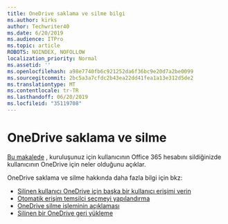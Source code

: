 ```yaml
---
title: OneDrive saklama ve silme bilgi
ms.author: kirks
author: Techwriter40
ms.date: 6/20/2019
ms.audience: ITPro
ms.topic: article
ROBOTS: NOINDEX, NOFOLLOW
localization_priority: Normal
ms.assetid: ''
ms.openlocfilehash: a98e7740fb6c921252da6f36bc9e20d7a2be0099
ms.sourcegitcommit: 2bc5a3a7cfdc2b43ea22dd41fea1a13e312d5de2
ms.translationtype: MT
ms.contentlocale: tr-TR
ms.lasthandoff: 06/20/2019
ms.locfileid: "35119708"
---
```

# <a name="onedrive-retention-and-deletion"></a>OneDrive saklama ve silme

[Bu makalede](https://docs.microsoft.com/onedrive/restore-deleted-onedrive) , kuruluşunuz için kullanıcının Office 365 hesabını sildiğinizde kullanıcının OneDrive için neler olduğunu açıklar.

OneDrive saklama ve silme hakkında daha fazla bilgi için bkz:

- [Silinen kullanıcı OneDrive için başka bir kullanıcı erişimi verin](https://docs.microsoft.com/onedrive/retention-and-deletion#give-another-user-access-to-a-deleted-users-onedrive)
- [Otomatik erişim temsilci seçmeyi yapılandırma](https://docs.microsoft.com/onedrive/retention-and-deletion#configure-automatic-access-delegation)
- [OneDrive silme işleminin açıklaması](https://docs.microsoft.com/onedrive/retention-and-deletion#the-onedrive-deletion-process)
- [Silinen bir OneDrive geri yükleme](https://docs.microsoft.com/onedrive/retention-and-deletion#configure-automatic-access-delegation)